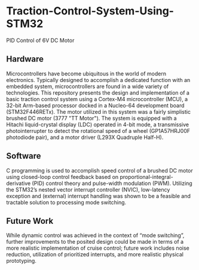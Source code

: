 # Traction-Control-System-Using-STM32
PID Control of 6V DC Motor

## Hardware
Microcontrollers have become ubiquitous in the world of modern electronics. Typically designed to accomplish a dedicated function with an embedded system, microcontrollers are found in a wide variety of technologies. This repository presents the design and implementation of a basic traction control system using a Cortex-M4 microcontroller (MCU), a 32-bit Arm-based processor docked in a Nucleo-64 development board (STM32F446RETx). The motor utilized in this system was a fairly simplistic brushed DC motor (3777 "TT  Motor"). The system is equipped with a Hitachi liquid-crystal display (LDC) operated in 4-bit mode, a transmissive photointerrupter to detect the rotational speed of a wheel (GP1A57HRJ00F photodiode pair), and a motor driver (L293X Quadruple Half-H). 

## Software
C programming is used to accomplish speed control of a brushed DC motor using closed-loop control feedback based on proportional-integral-derivative (PID) control theory and pulse-width modulation (PWM). Utilizing the STM32’s nested vector interrupt controller (NVIC), low-latency exception and (external) interrupt handling was shown to be a feasible and tractable solution to processing mode switching.

## Future Work
While dynamic control was achieved in the context of “mode switching”, further improvements to the posited design could be made in terms of a more realistic implementation of cruise control; future work includes noise reduction, utilization of prioritized interrupts, and more realistic physical prototyping.  
